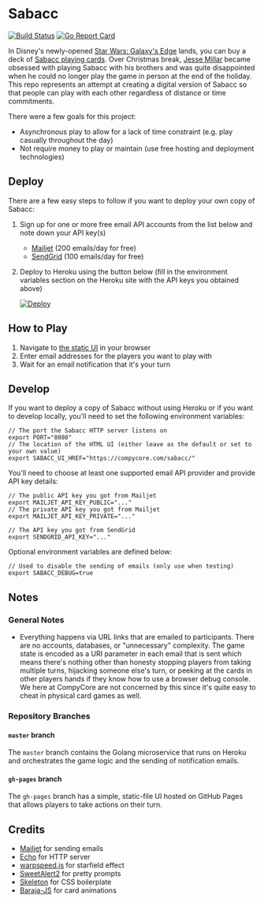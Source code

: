 # Sabacc

[![Build Status](https://travis-ci.org/compycore/sabacc.svg?branch=master)](https://travis-ci.org/compycore/sabacc) [![Go Report Card](https://goreportcard.com/badge/github.com/compycore/sabacc)](https://goreportcard.com/report/github.com/compycore/sabacc)

In Disney's newly-opened [Star Wars: Galaxy's Edge](https://disneyparks.disney.go.com/star-wars-galaxys-edge/) lands, you can buy a deck of [Sabacc playing cards](https://starwars.fandom.com/wiki/Sabacc). Over Christmas break, [Jesse Millar](https://jessemillar.com) became obsessed with playing Sabacc with his brothers and was quite disappointed when he could no longer play the game in person at the end of the holiday. This repo represents an attempt at creating a digital version of Sabacc so that people can play with each other regardless of distance or time commitments.

There were a few goals for this project:
- Asynchronous play to allow for a lack of time constraint (e.g. play casually throughout the day)
- Not require money to play or maintain (use free hosting and deployment technologies)

## Deploy

There are a few easy steps to follow if you want to deploy your own copy of Sabacc:

1. Sign up for one or more free email API accounts from the list below and note down your API key(s)
	- [Mailjet](https://www.mailjet.com) (200 emails/day for free)
	- [SendGrid](https://sendgrid.com) (100 emails/day for free)
1. Deploy to Heroku using the button below (fill in the environment variables section on the Heroku site with the API keys you obtained above)

	[![Deploy](https://www.herokucdn.com/deploy/button.svg)](https://heroku.com/deploy)

## How to Play

1. Navigate to [the static UI](https://compycore.com/sabacc) in your browser
1. Enter email addresses for the players you want to play with
1. Wait for an email notification that it's your turn

## Develop

If you want to deploy a copy of Sabacc without using Heroku or if you want to develop locally, you'll need to set the following environment variables:

```
// The port the Sabacc HTTP server listens on
export PORT="8080"
// The location of the HTML UI (either leave as the default or set to your own value)
export SABACC_UI_HREF="https://compycore.com/sabacc/"
```

You'll need to choose at least one supported email API provider and provide API key details:

```
// The public API key you got from Mailjet
export MAILJET_API_KEY_PUBLIC="..."
// The private API key you got from Mailjet
export MAILJET_API_KEY_PRIVATE="..."

// The API key you got from SendGrid
export SENDGRID_API_KEY="..."
```

Optional environment variables are defined below:

```
// Used to disable the sending of emails (only use when testing)
export SABACC_DEBUG=true
```

## Notes

### General Notes

- Everything happens via URL links that are emailed to participants. There are no accounts, databases, or "unnecessary" complexity. The game state is encoded as a URI parameter in each email that is sent which means there's nothing other than honesty stopping players from taking multiple turns, hijacking someone else's turn, or peeking at the cards in other players hands if they know how to use a browser debug console. We here at CompyCore are not concerned by this since it's quite easy to cheat in physical card games as well.

### Repository Branches

#### `master` branch

The `master` branch contains the Golang microservice that runs on Heroku and orchestrates the game logic and the sending of notification emails.

#### `gh-pages` branch

The `gh-pages` branch has a simple, static-file UI hosted on GitHub Pages that allows players to take actions on their turn.

## Credits

- [Mailjet](https://github.com/mailjet/mailjet-apiv3-go) for sending emails
- [Echo](https://echo.labstack.com) for HTTP server
- [warpspeed.js](https://fdossena.com/?p=warpspeed/i.frag) for starfield effect
- [SweetAlert2](https://sweetalert2.github.io) for pretty prompts
- [Skeleton](http://getskeleton.com) for CSS boilerplate
- [Baraja-JS](https://github.com/nuxy/baraja-js) for card animations
